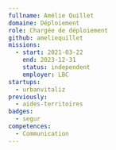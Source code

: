 ```yaml
---
fullname: Amélie Quillet
domaine: Déploiement
role: Chargée de déploiement
github: ameliequillet
missions:
  - start: 2021-03-22
    end: 2023-12-31
    status: independent
    employer: LBC
startups:
  - urbanvitaliz
previously:
  - aides-territoires
badges:
  - segur
competences:
  - Communication
---
```

